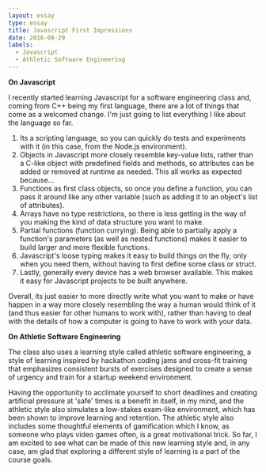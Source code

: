 ```yaml
---
layout: essay
type: essay
title: Javascript First Impressions
date: 2016-08-29
labels:
  - Javascript
  - Athletic Software Engineering
---
```


__On Javascript__

I recently started learning Javascript for a software engineering class and, coming from C++ being my first language, there are a lot of things that come as a welcomed change. I'm just going to list everything I like about the language so far.

1. Its a scripting language, so you can quickly do tests and experiments with it (in this case, from the Node.js environment).
2. Objects in Javascript more closely resemble key-value lists, rather than a C-like object with predefined fields and methods, so attributes can be added or removed at runtime as needed. This all works as expected because...
3. Functions as first class objects, so once you define a function, you can pass it around like any other variable (such as adding it to an object's list of attributes).
4. Arrays have no type restrictions, so there is less getting in the way of you making the kind of data structure you want to make.
5. Partial functions (function currying). Being able to partially apply a function's parameters (as well as nested functions) makes it easier to build larger and more flexible functions.
6. Javascript's loose typing makes it easy to build things on the fly, only when you need them, without having to first define some class or struct.
7. Lastly, generally every device has a web browser available. This makes it easy for Javascript projects to be built anywhere.

Overall, its just easier to more directly write what you want to make or have happen in a way more closely resembling the way a human would think of it (and thus easier for other humans to work with), rather than having to deal with the details of how a computer is going to have to work with your data.

__On Athletic Software Engineering__

The class also uses a learning style called athletic software engineering, a style of learning inspired by hackathon coding jams and cross-fit training that emphasizes consistent bursts of exercises designed to create a sense of urgency and train for a startup weekend environment. 

Having the opportunity to acclimate yourself to short deadlines and creating artificial pressure at 'safe' times is a benefit in itself, in my mind, and the athletic style also simulates a low-stakes exam-like environment, which has been shown to improve learning and retention. The athletic style also includes some thoughtful elements of gamification which I know, as someone who plays video games often, is a great motivational trick. So far, I am excited to see what can be made of this new learning style and, in any case, am glad that exploring a different style of learning is a part of the course goals.